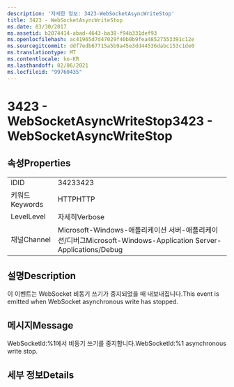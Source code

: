 ```yaml
---
description: '자세한 정보: 3423-WebSocketAsyncWriteStop'
title: 3423 - WebSocketAsyncWriteStop
ms.date: 03/30/2017
ms.assetid: b2074414-abad-4643-ba38-f94b331def93
ms.openlocfilehash: ac41965d7d47029f40b0b9fea48527553391c12e
ms.sourcegitcommit: ddf7edb67715a5b9a45e3dd44536dabc153c1de0
ms.translationtype: MT
ms.contentlocale: ko-KR
ms.lasthandoff: 02/06/2021
ms.locfileid: "99760435"
---
```

# <a name="3423---websocketasyncwritestop"></a><span data-ttu-id="832f1-103">3423 - WebSocketAsyncWriteStop</span><span class="sxs-lookup"><span data-stu-id="832f1-103">3423 - WebSocketAsyncWriteStop</span></span>

## <a name="properties"></a><span data-ttu-id="832f1-104">속성</span><span class="sxs-lookup"><span data-stu-id="832f1-104">Properties</span></span>  
  
|||  
|-|-|  
|<span data-ttu-id="832f1-105">ID</span><span class="sxs-lookup"><span data-stu-id="832f1-105">ID</span></span>|<span data-ttu-id="832f1-106">3423</span><span class="sxs-lookup"><span data-stu-id="832f1-106">3423</span></span>|  
|<span data-ttu-id="832f1-107">키워드</span><span class="sxs-lookup"><span data-stu-id="832f1-107">Keywords</span></span>|<span data-ttu-id="832f1-108">HTTP</span><span class="sxs-lookup"><span data-stu-id="832f1-108">HTTP</span></span>|  
|<span data-ttu-id="832f1-109">Level</span><span class="sxs-lookup"><span data-stu-id="832f1-109">Level</span></span>|<span data-ttu-id="832f1-110">자세히</span><span class="sxs-lookup"><span data-stu-id="832f1-110">Verbose</span></span>|  
|<span data-ttu-id="832f1-111">채널</span><span class="sxs-lookup"><span data-stu-id="832f1-111">Channel</span></span>|<span data-ttu-id="832f1-112">Microsoft-Windows-애플리케이션 서버-애플리케이션/디버그</span><span class="sxs-lookup"><span data-stu-id="832f1-112">Microsoft-Windows-Application Server-Applications/Debug</span></span>|  
  
## <a name="description"></a><span data-ttu-id="832f1-113">설명</span><span class="sxs-lookup"><span data-stu-id="832f1-113">Description</span></span>  

 <span data-ttu-id="832f1-114">이 이벤트는 WebSocket 비동기 쓰기가 중지되었을 때 내보내집니다.</span><span class="sxs-lookup"><span data-stu-id="832f1-114">This event is emitted when WebSocket asynchronous write has stopped.</span></span>  
  
## <a name="message"></a><span data-ttu-id="832f1-115">메시지</span><span class="sxs-lookup"><span data-stu-id="832f1-115">Message</span></span>  

 <span data-ttu-id="832f1-116">WebSocketId:%1에서 비동기 쓰기를 중지합니다.</span><span class="sxs-lookup"><span data-stu-id="832f1-116">WebSocketId:%1 asynchronous write stop.</span></span>  
  
## <a name="details"></a><span data-ttu-id="832f1-117">세부 정보</span><span class="sxs-lookup"><span data-stu-id="832f1-117">Details</span></span>
